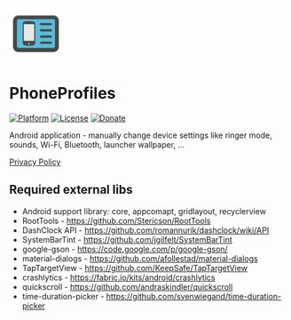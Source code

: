 ![PhoneProfiles icon](/art/ic_launcher_README.png)  

PhoneProfiles
=============

[![Platform](https://img.shields.io/badge/platform-android-green.svg)](http://developer.android.com/index.html)
[![License](https://img.shields.io/hexpm/l/plug.svg)](https://github.com/henrichg/PhoneProfiles/blob/master/LICENSE)
[![Donate](https://img.shields.io/badge/Donate-PayPal-green.svg)](https://www.paypal.me/HenrichGron)

Android application - manually change device settings like ringer mode, sounds, Wi-Fi, Bluetooth, launcher wallpaper, ...

[Privacy Policy](https://sites.google.com/site/phoneprofiles/home/privacy-policy)

Required external libs
----------------------

- Android support library: core, appcomapt, gridlayout, recyclerview
- RootTools - https://github.com/Stericson/RootTools
- DashClock API - https://github.com/romannurik/dashclock/wiki/API
- SystemBarTint - https://github.com/jgilfelt/SystemBarTint
- google-gson - https://code.google.com/p/google-gson/
- material-dialogs - https://github.com/afollestad/material-dialogs
- TapTargetView - https://github.com/KeepSafe/TapTargetView
- crashlytics - https://fabric.io/kits/android/crashlytics
- quickscroll - https://github.com/andraskindler/quickscroll
- time-duration-picker - https://github.com/svenwiegand/time-duration-picker
